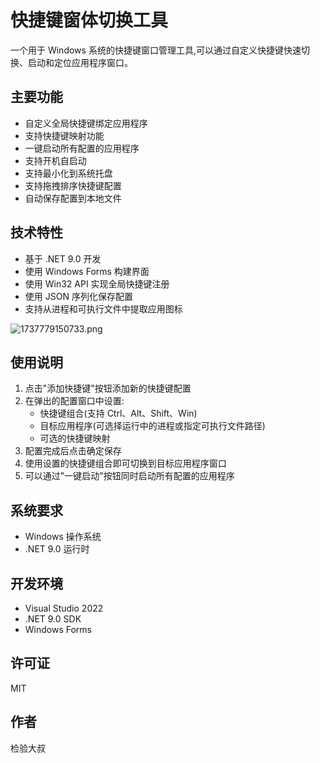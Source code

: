 # 快捷键窗体切换工具

一个用于 Windows 系统的快捷键窗口管理工具,可以通过自定义快捷键快速切换、启动和定位应用程序窗口。

## 主要功能

- 自定义全局快捷键绑定应用程序
- 支持快捷键映射功能
- 一键启动所有配置的应用程序
- 支持开机自启动
- 支持最小化到系统托盘
- 支持拖拽排序快捷键配置
- 自动保存配置到本地文件

## 技术特性

- 基于 .NET 9.0 开发
- 使用 Windows Forms 构建界面
- 使用 Win32 API 实现全局快捷键注册
- 使用 JSON 序列化保存配置
- 支持从进程和可执行文件中提取应用图标

![1737779150733.png](https://image.jianyandashu.com/i/2025/01/25/679467c75e15c.png)

## 使用说明

1. 点击"添加快捷键"按钮添加新的快捷键配置
2. 在弹出的配置窗口中设置:
   - 快捷键组合(支持 Ctrl、Alt、Shift、Win)
   - 目标应用程序(可选择运行中的进程或指定可执行文件路径)
   - 可选的快捷键映射
3. 配置完成后点击确定保存
4. 使用设置的快捷键组合即可切换到目标应用程序窗口
5. 可以通过"一键启动"按钮同时启动所有配置的应用程序

## 系统要求

- Windows 操作系统
- .NET 9.0 运行时

## 开发环境

- Visual Studio 2022
- .NET 9.0 SDK
- Windows Forms

## 许可证

MIT

## 作者

检验大叔